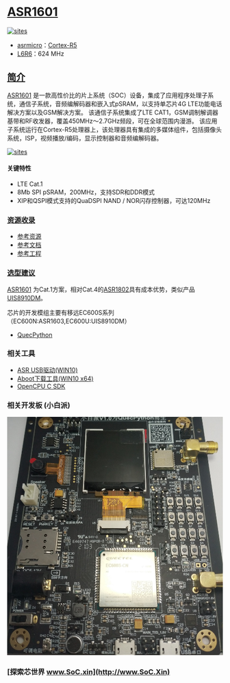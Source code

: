 ﻿# [ASR1601](https://github.com/SoCXin/ASR1601)

[![sites](http://182.61.61.133/link/resources/SoC.png)](http://www.SoC.Xin)

* [asrmicro](http://www.SoC.Xin)：[Cortex-R5](https://github.com/SoCXin/Cortex)
* [L6R6](https://github.com/SoCXin/Level)：624 MHz

## [简介](https://github.com/SoCXin/ASR1601/wiki)

[ASR1601](https://github.com/SoCXin/ASR1601) 是一款高性价比的片上系统（SOC）设备，集成了应用程序处理子系统，通信子系统，音频编解码器和嵌入式pSRAM，以支持单芯片4G LTE功能电话解决方案以及GSM解决方案。 该通信子系统集成了LTE CAT1，GSM调制解调器基带和RF收发器，覆盖450MHz〜2.7GHz频段，可在全球范围内漫游。 该应用子系统运行在Cortex-R5处理器上，该处理器具有集成的多媒体组件，包括摄像头系统，ISP，视频播放/编码，显示控制器和音频编解码器。


[![sites](docs/ASR1601.png)](https://github.com/SoCXin/ASR1601)

#### 关键特性

* LTE Cat.1
* 8Mb SPI pSRAM，200MHz，支持SDR和DDR模式
* XIP和QSPI模式支持的QuaDSPI NAND / NOR闪存控制器，可达120MHz


### [资源收录](https://github.com/SoCXin)

* [参考资源](src/)
* [参考文档](docs/)
* [参考工程](project/)

### [选型建议](https://github.com/SoCXin)

[ASR1601](https://github.com/SoCXin/ASR1601) 为Cat.1方案，相对Cat.4的[ASR1802](https://github.com/SoCXin/ASR1802)具有成本优势，类似产品[UIS8910DM](https://github.com/SoCXin/UIS8910DM)。

芯片的开发模组主要有移远EC600S系列（EC600N:ASR1603,EC600U:UIS8910DM）

* [QuecPython](https://python.quectel.com/wiki/#/)

### 相关工具

* [ASR USB驱动(WIN10)](https://github.com/SoCXin/ASR1601/releases/download/1.0.0/Quectel_ASR_Series_UMTS.LTE_Windows_USB_Driver_Customer_V1.0.8.zip)
* [Aboot下载工具(WIN10 x64)](https://github.com/SoCXin/ASR1601/releases/download/1.0.0/aboot-tools-2020.11.20-win-x64.exe)
* [OpenCPU C SDK](https://github.com/SoCXin/ASR1601/releases/tag/1.0.0)


### 相关开发板 (小白派)

[![sites](docs/B.jpg)](https://item.taobao.com/item.htm?spm=a230r.1.14.47.3c6f204cPPe1iY&id=637604060135&ns=1&abbucket=7#detail)


### [探索芯世界 www.SoC.xin](http://www.SoC.Xin)
